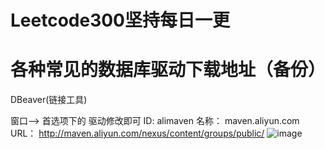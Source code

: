 # Leetcode300坚持每日一更

# 各种常见的数据库驱动下载地址（备份）
DBeaver(链接工具)

窗口--> 首选项下的 驱动修改即可
ID: alimaven
名称： maven.aliyun.com
URL： http://maven.aliyun.com/nexus/content/groups/public/
![image](https://user-images.githubusercontent.com/91269161/140453846-5375e355-ca96-4f08-b0ac-c01910d82610.png)
